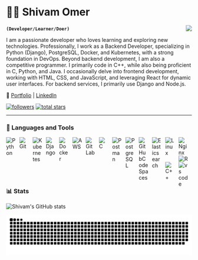 # 🏄‍♂️ Shivam Omer
<img align="right" src="https://visitor-badge.laobi.icu/badge?page_id=shane-Coder.visitor-badge&left_text=My%20Page%20Visitors" />

**`(Developer/Learner/Doer)`**

I am a passionate developer who loves learning and exploring new technologies. Professionally, I work as a Backend Developer, specializing in Python (Django), PostgreSQL, Docker, and Kubernetes, with a strong foundation in DevOps.
Beyond backend development, I am also a competitive programmer. I primarily code in C++, while also being proficient in C, Python, and Java.
I occasionally delve into frontend development, working with HTML, CSS, and JavaScript, and leveraging React for dynamic user interfaces. For backend services, I primarily use Django and Node.js.

🔗 [Portfolio](https://shivam-portfolio-gold-omega.vercel.app) | [LinkedIn](https://linkedin.com/in/programmer-shivam)

   <p align="left">
      <a href="https://github.com/shane-Coder?tab=followers">
         <img alt="followers" title="Follow me on Github" src="https://custom-icon-badges.demolab.com/github/followers/shane-Coder?color=236ad3&labelColor=1155ba&style=for-the-badge&logo=person-add&label=Follow&logoColor=white"/></a>
      <a href="https://github.com/shane-Coder?tab=repositories&sort=stargazers">
         <img alt="total stars" title="Total stars on GitHub" src="https://custom-icon-badges.demolab.com/github/stars/shane-Coder?color=55960c&style=for-the-badge&labelColor=488207&logo=star"/></a>
   </p>

---

### 🧰 Languages and Tools

<img align="left" alt="Python" width="26px" style="padding-right:10px;" src="https://cdn.jsdelivr.net/gh/devicons/devicon@latest/icons/python/python-original-wordmark.svg"/>
<img align="left" alt="Git" width="26px" style="padding-right:10px;" src="https://cdn.jsdelivr.net/gh/devicons/devicon@latest/icons/git/git-original.svg" />
<img align="left" alt="Kubernetes" width="26px" style="padding-right:10px;" src="https://cdn.jsdelivr.net/gh/devicons/devicon@latest/icons/kubernetes/kubernetes-original.svg" />
<img align="left" alt="Django" width="26px" style="padding-right:10px;" src="https://cdn.jsdelivr.net/gh/devicons/devicon@latest/icons/django/django-plain.svg" />
<img align="left" alt="Docker" width="26px" style="padding-right:10px;" src="https://cdn.jsdelivr.net/gh/devicons/devicon@latest/icons/docker/docker-plain.svg" />
<img align="left" alt="AWS" width="26px" style="padding-right:10px;" src="https://cdn.jsdelivr.net/gh/devicons/devicon@latest/icons/amazonwebservices/amazonwebservices-original-wordmark.svg" />
<img align="left" alt="GitLab" width="26px" style="padding-right:10px;" src="https://cdn.jsdelivr.net/gh/devicons/devicon@latest/icons/gitlab/gitlab-original.svg" />
<img align="left" alt="C" width="26px" style="padding-right:10px;" src="https://cdn.jsdelivr.net/gh/devicons/devicon@latest/icons/c/c-original.svg" />
<img align="left" alt="Postman" width="26px" style="padding-right:10px;" src="https://cdn.jsdelivr.net/gh/devicons/devicon@latest/icons/postman/postman-original.svg" />
<img align="left" alt="PostgreSQL" width="26px" style="padding-right:10px;" src="https://cdn.jsdelivr.net/gh/devicons/devicon@latest/icons/postgresql/postgresql-original.svg" />
<img align="left" alt="GitHubCodeSpaces" width="26px" style="padding-right:10px;" src="https://cdn.jsdelivr.net/gh/devicons/devicon@latest/icons/githubcodespaces/githubcodespaces-original.svg" />
<img align="left" alt="Elasticsearch" width="26px" style="padding-right:10px;" src="https://cdn.jsdelivr.net/gh/devicons/devicon@latest/icons/elasticsearch/elasticsearch-original.svg" />
<img align="left" alt="Linux" width="26px" style="padding-right:10px;" src="https://cdn.jsdelivr.net/gh/devicons/devicon@latest/icons/linux/linux-original.svg" />
<img align="left" alt="Nginx" width="26px" style="padding-right:10px;" src="https://cdn.jsdelivr.net/gh/devicons/devicon@latest/icons/nginx/nginx-original.svg" />
<img align="left" alt="R" width="26px" style="padding-right:10px;" src="https://cdn.jsdelivr.net/gh/devicons/devicon@latest/icons/r/r-plain.svg" />
<img align="left" alt="C++" width="26px" style="padding-right:10px;" src="https://cdn.jsdelivr.net/gh/devicons/devicon@latest/icons/cplusplus/cplusplus-original.svg"/>
<img align="left" alt="vs code" width="26px" style="padding-right:10px;" src="https://cdn.jsdelivr.net/gh/devicons/devicon@latest/icons/vscode/vscode-original-wordmark.svg" />

<br />

#

### 📊 Stats

![Shivam's GitHub stats](https://github-readme-stats.vercel.app/api?username=shane-Coder&show_icons=true&theme=gruvbox)

<!-- ![GitHub Streak](https://streak-stats.demolab.com?user=shane-Coder&theme=gruvbox&border_radius=4.5) -->


![snake gif](https://github.com/shane-Coder/shane-Coder/blob/output/github-snake-dark.svg)
